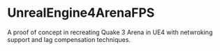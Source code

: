 # UnrealEngine4ArenaFPS
 A proof of concept in recreating Quake 3 Arena in UE4 with netwroking support and lag compensation techniques.

